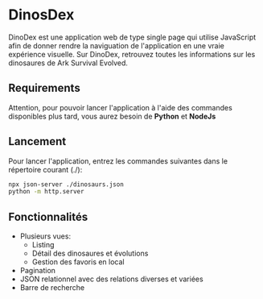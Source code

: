 # DinosDex

DinoDex est une application web de type single page qui utilise JavaScript afin de donner rendre la naviguation de l'application en une vraie expérience visuelle. Sur DinoDex, retrouvez toutes les informations sur les dinosaures de Ark Survival Evolved.  

## Requirements

Attention, pour pouvoir lancer l'application à l'aide des commandes disponibles plus tard, vous aurez besoin de **Python** et **NodeJs**
  
## Lancement  

Pour lancer l'application, entrez les commandes suivantes dans le répertoire courant (./):
```bash
npx json-server ./dinosaurs.json
python -m http.server
```

## Fonctionnalités
- Plusieurs vues:
    - Listing
    - Détail des dinosaures et évolutions
    - Gestion des favoris en local
- Pagination  
- JSON relationnel avec des relations diverses et variées  
- Barre de recherche  